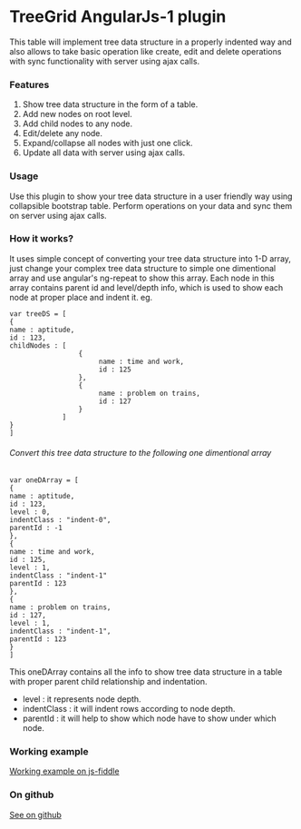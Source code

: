 # TreeGrid AngularJs-1 plugin
This table will implement tree data structure in a properly indented way and also allows to take basic operation like create, edit and delete operations with sync functionality with server using ajax calls.

### Features
1. Show tree data structure in the form of a table.
2. Add new nodes on root level.
3. Add child nodes to any node.
4. Edit/delete any node.
5. Expand/collapse all nodes with just one click.
6. Update all data with server using ajax calls.

### Usage
Use this plugin to show your tree data structure in a user friendly way using collapsible bootstrap table. Perform operations on your data and sync them on server using ajax calls.

### How it works?
It uses simple concept of converting your tree data structure into 1-D array, just change your complex tree data structure to simple one dimentional array and use angular's ng-repeat to show this array. Each node in this array contains parent id and level/depth info, which is used to show each node at proper place and indent it.
eg.
```
var treeDS = [
{
name : aptitude,
id : 123,
childNodes : [
                 {
                      name : time and work,
                      id : 125
                 },
                 {
                      name : problem on trains,
                      id : 127
                 }
             ]
}
]
```

###### Convert this tree data structure to the following one dimentional array
```
var oneDArray = [
{
name : aptitude,
id : 123,
level : 0,
indentClass : "indent-0",
parentId : -1
},
{
name : time and work,
id : 125,
level : 1,
indentClass : "indent-1"
parentId : 123
},
{
name : problem on trains,
id : 127,
level : 1,
indentClass : "indent-1",
parentId : 123
}
]
```

This oneDArray contains all the info to show tree data structure in a table with proper parent child relationship and indentation.

* level : it represents node depth.
* indentClass : it will indent rows according to node depth.
* parentId : it will help to show which node have to show under which node.

### Working example
[Working example on js-fiddle](http://jsfiddle.net/Aditya199121/y0te91dm/1/)
### On github
[See on github](https://github.com/chhikaradi21/tree-table)